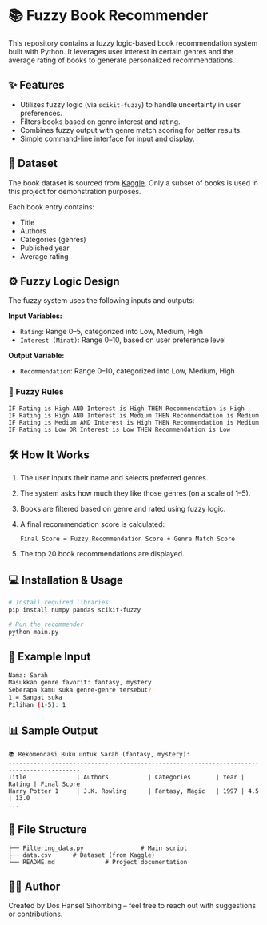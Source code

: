


# 📚 Fuzzy Book Recommender

This repository contains a fuzzy logic-based book recommendation system built with Python. It leverages user interest in certain genres and the average rating of books to generate personalized recommendations.

## ✨ Features

- Utilizes fuzzy logic (via `scikit-fuzzy`) to handle uncertainty in user preferences.
- Filters books based on genre interest and rating.
- Combines fuzzy output with genre match scoring for better results.
- Simple command-line interface for input and display.

## 📂 Dataset

The book dataset is sourced from [Kaggle](https://www.kaggle.com/). Only a subset of books is used in this project for demonstration purposes.

Each book entry contains:
- Title
- Authors
- Categories (genres)
- Published year
- Average rating

## ⚙️ Fuzzy Logic Design

The fuzzy system uses the following inputs and outputs:

**Input Variables:**
- `Rating`: Range 0–5, categorized into Low, Medium, High
- `Interest (Minat)`: Range 0–10, based on user preference level

**Output Variable:**
- `Recommendation`: Range 0–10, categorized into Low, Medium, High

### 🧠 Fuzzy Rules

```text
IF Rating is High AND Interest is High THEN Recommendation is High  
IF Rating is High AND Interest is Medium THEN Recommendation is Medium  
IF Rating is Medium AND Interest is High THEN Recommendation is Medium  
IF Rating is Low OR Interest is Low THEN Recommendation is Low
````

## 🛠 How It Works

1. The user inputs their name and selects preferred genres.

2. The system asks how much they like those genres (on a scale of 1–5).

3. Books are filtered based on genre and rated using fuzzy logic.

4. A final recommendation score is calculated:

   ```
   Final Score = Fuzzy Recommendation Score + Genre Match Score
   ```

5. The top 20 book recommendations are displayed.

## 💻 Installation & Usage

```bash
# Install required libraries
pip install numpy pandas scikit-fuzzy

# Run the recommender
python main.py
```

## 🧾 Example Input

```bash
Nama: Sarah
Masukkan genre favorit: fantasy, mystery
Seberapa kamu suka genre-genre tersebut?
1 = Sangat suka
Pilihan (1-5): 1
```

## 📊 Sample Output

```
📚 Rekomendasi Buku untuk Sarah (fantasy, mystery):
------------------------------------------------------------------------------------------
Title              | Authors           | Categories       | Year | Rating | Final Score
Harry Potter 1     | J.K. Rowling      | Fantasy, Magic   | 1997 | 4.5    | 13.0
...
```

## 📎 File Structure

```
├── Filtering_data.py                # Main script
├── data.csv      # Dataset (from Kaggle)
└── README.md              # Project documentation
```


## 🙋‍♂️ Author

Created by Dos Hansel Sihombing – feel free to reach out with suggestions or contributions.

```


